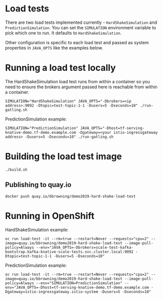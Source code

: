 # Load tests

There are two load tests implemented currently - `HardShakeSimulation`
and `PredictionSimulation`. You can set the `SIMULATION` environment
variable to pick which one to run. It defaults to `HardShakeSimulation`.

Other configuration is specific to each load test and passed as system
properties in `JAVA_OPTS` like the examples below.

# Running a load test locally

The HardShakeSimulation load test runs from within a container so you
need to ensure the brokers argument passed here is reachable from
within a container.

```shell
SIMULATION="HardShakeSimulation" JAVA_OPTS="-Dbrokers=<ip address>:9092 -Dtopic=test-topic-1-1 -Dusers=5 -Dseconds=10" ./run-gatling.sh
```

PredictionSimulation example:

```shell
SIMULATION="PredictionSimulation" JAVA_OPTS="-Dhost=tf-serving-knative-demo.tf-demo.example.com -Dgateway=<your istio-ingressgateway address> -Dusers=5 -Dseconds=10" ./run-gatling.sh
```

# Building the load test image

```shell
./build.sh
```

## Publishing to quay.io

```shell
docker push quay.io/bbrowning/demo2019-hard-shake-load-test
```

# Running in OpenShift

HardShakeSimulation example:
```shell
oc run load-test -it --rm=true --restart=Never --requests="cpu=2" --image=quay.io/bbrowning/demo2019-hard-shake-load-test --image-pull-policy=Always --env="JAVA_OPTS=-Dbrokers=scale-test-kafka-bootstrap.kafka-knative-scale-tests.svc.cluster.local:9092 -Dtopic=test-topic-1-1 -Dusers=5 -Dseconds=10"
```

PredictionSimulation example:
```shell
oc run load-test -it --rm=true --restart=Never --requests="cpu=2" --image=quay.io/bbrowning/demo2019-hard-shake-load-test --image-pull-policy=Always --env="SIMULATION=PredictionSimulation" --env="JAVA_OPTS=-Dhost=tf-serving-knative-demo.tf-demo.example.com -Dgateway=istio-ingressgateway.istio-system -Dusers=5 -Dseconds=10"
```
